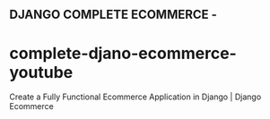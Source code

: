 
## DJANGO COMPLETE ECOMMERCE - 
# complete-djano-ecommerce-youtube
Create a Fully Functional Ecommerce Application in Django | Django Ecommerce
